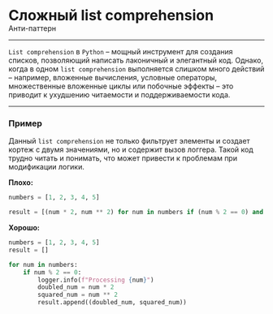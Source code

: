 
<div class="sticky-header">
  <div>
    <h1 style="margin: 0;">Сложный list comprehension</h1>
    <p style="margin: 0;">Анти-паттерн</p>
  </div>
</div>

***

`List comprehension` в `Python` – мощный инструмент для создания списков, позволяющий написать лаконичный и элегантный код. Однако, когда в одном `list comprehension` выполняется слишком много действий – например, вложенные вычисления, условные операторы, множественные вложенные циклы или побочные эффекты – это приводит к ухудшению читаемости и поддерживаемости кода.

***

### Пример 

Данный `list comprehension` не только фильтрует элементы и создает кортеж с двумя значениями, но и содержит вызов логгера. Такой код трудно читать и понимать, что может привести к проблемам при модификации логики.

**Плохо:**
```python
numbers = [1, 2, 3, 4, 5]

result = [(num * 2, num ** 2) for num in numbers if (num % 2 == 0) and (logger.info(f"Processing {num}") or True)]
```
**Хорошо:**
```python
numbers = [1, 2, 3, 4, 5]
result = []

for num in numbers:
    if num % 2 == 0:
        logger.info(f"Processing {num}")
        doubled_num = num * 2
        squared_num = num ** 2
        result.append((doubled_num, squared_num))
```

